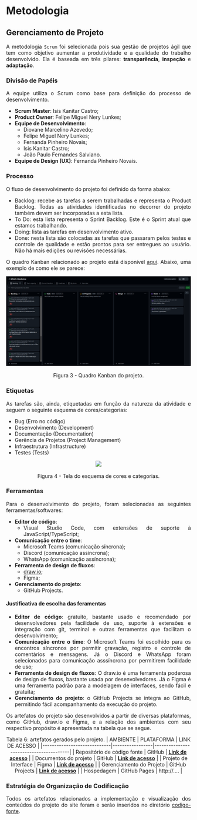 <div align="justify">

# Metodologia

## Gerenciamento de Projeto

A metodologia `Scrum` foi selecionada pois sua gestão de projetos ágil que tem como objetivo aumentar a produtividade e a qualidade do trabalho desenvolvido. Ela é baseada em três pilares: **transparência**, **inspeção** e **adaptação**.

### Divisão de Papéis

A equipe utiliza o Scrum como base para definição do processo de desenvolvimento.

- **Scrum Master**: Isis Kanitar Castro;
- **Product Owner**: Felipe Miguel Nery Lunkes;
- **Equipe de Desenvolvimento**:
  - Diovane Marcelino Azevedo;
  - Felipe Miguel Nery Lunkes;
  - Fernanda Pinheiro Novais;
  - Isis Kanitar Castro;
  - João Paulo Fernandes Salviano.
- **Equipe de Design (UX)**: Fernanda Pinheiro Novais.
  
### Processo

O fluxo de desenvolvimento do projeto foi definido da forma abaixo:

- Backlog: recebe as tarefas a serem trabalhadas e representa o Product Backlog. Todas as atividades identificadas no decorrer do projeto também devem ser incorporadas a esta lista. 
- To Do: esta lista representa o Sprint Backlog. Este é o Sprint atual que estamos trabalhando. 
- Doing: lista as tarefas em desenvolvimento ativo.
- Done: nesta lista são colocadas as tarefas que passaram pelos testes e controle de qualidade e estão prontos para ser entregues ao usuário. Não há mais edições ou revisões necessárias.

O quadro Kanban relacionado ao projeto está disponível [aqui](https://github.com/orgs/ICEI-PUC-Minas-PMV-ADS/projects/1318). Abaixo, uma exemplo de como ele se parece:

<div align="center">

![](img/kanban.png)

Figura 3 - Quadro Kanban do projeto.

</div>

### Etiquetas

<p>As tarefas são, ainda, etiquetadas em função da natureza da atividade e seguem o seguinte esquema de cores/categorias:</p>

<ul>
  <li>Bug (Erro no código)</li>
  <li>Desenvolvimento (Development)</li>
  <li>Documentação (Documentation)</li>
  <li>Gerência de Projetos (Project Management)</li>
  <li>Infraestrutura (Infrastructure)</li>
  <li>Testes (Tests)</li>
</ul>

<div align="center">
<figure> 
  <img src="https://user-images.githubusercontent.com/100447878/164068979-9eed46e1-9b44-461e-ab88-c2388e6767a1.png">
</figure>

Figura 4 - Tela do esquema de cores e categorias.

</div>

### Ferramentas

Para o desenvolvimento do projeto, foram selecionadas as seguintes ferramentas/softwares:

* **Editor de código**:
  - Visual Studio Code, com extensões de suporte à JavaScript/TypeScript;
* **Comunicação entre o time**: 
  - Microsoft Teams (comunicação síncrona);
  - Discord (comunicação assíncrona);
  - WhatsApp (comunicação assíncrona);
* **Ferramenta de design de fluxos**:
  - [draw.io](https://draw.io);
  - Figma;
* **Gerenciamento do projeto**:
  * GitHub Projects.

#### Justificativa de escolha das feramentas

* **Editor de código**: gratuito, bastante usado e recomendado por desenvolvedores pela facilidade de uso, suporte à extensões e integração com git, terminal e outras ferramentas que facilitam o desenvolvimento;
* **Comunicação entre o time**: O Microsoft Teams foi escolhido para os encontros síncronos por permitir gravação, registro e controle de comentários e mensagens. Já o Discord e WhatsApp foram selecionados para comunicação asssíncrona por permitirem facilidade de uso;
* **Ferramenta de design de fluxos**: O draw.io é uma ferramenta poderosa de design de fluxos, bastante usada por desenvolvedores. Já o Figma é uma ferramenta padrão para a modelagem de interfaces, sendo fácil e gratuita;
* **Gerenciamento do projeto**: o GitHub Projects se integra ao GitHub, permitindo fácil acompanhamento da execução do projeto.

Os artefatos do projeto são desenvolvidos a partir de diversas plataformas, como GitHub, draw.io e Figma, e a relação dos ambientes com seu respectivo propósito é apresentada na tabela que se segue.

<div align="center">

Tabela 6: artefatos gerados pelo projeto.
| AMBIENTE                    | PLATAFORMA      | LINK DE ACESSO                         |
|-----------------------------|-----------------|----------------------------------------|
| Repositório de código fonte | GitHub          | [**Link de acesso**](https://github.com/ICEI-PUC-Minas-PMV-ADS/pmv-ads-2024-2-e1-proj-web-t1-pmv-ads-2024-2-e1-whichmedicine) |
| Documentos do projeto       | GitHub          | [**Link de acesso**](https://github.com/ICEI-PUC-Minas-PMV-ADS/pmv-ads-2024-2-e1-proj-web-t1-pmv-ads-2024-2-e1-whichmedicine/tree/main/documentos) |
| Projeto de Interface        | Figma           | [**Link de acesso**](https://www.figma.com/design/4rNeyfRyfLDr4sYEAqcRBQ/Untitled?node-id=0-1&node-type=canvas&t=HnqXfvU5x9GFBsJE-0) |
| Gerenciamento do Projeto    | GitHub Projects | [**Link de acesso**](https://github.com/orgs/ICEI-PUC-Minas-PMV-ADS/projects/1318) |
| Hospedagem                  | GitHub Pages    | http://....                            |

</div>

### Estratégia de Organização de Codificação 

Todos os artefatos relacionados a implementação e visualização dos conteúdos do projeto do site foram e serão inseridos no diretório [codigo-fonte](https://github.com/ICEI-PUC-Minas-PMV-ADS/pmv-ads-2024-2-e1-proj-web-t1-pmv-ads-2024-2-e1-whichmedicine/tree/main/codigo-fonte).

</div>
